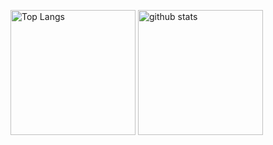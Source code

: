 <!--
**sungyo4869/sungyo4869** is a ✨ _special_ ✨ repository because its `README.md` (this file) appears on your GitHub profile.

Here are some ideas to get you started:

- 🔭 I’m currently working on ...
- 🌱 I’m currently learning ...
- 👯 I’m looking to collaborate on ...
- 🤔 I’m looking for help with ...
- 💬 Ask me about ...
- 📫 How to reach me: ...
- 😄 Pronouns: ...
- ⚡ Fun fact: ...
-->

<p align="left"> 
  <img alt="Top Langs" height="200px" src="https://github-readme-stats.vercel.app/api/top-langs/?username=sungyo4869&layout=compact&show_icons=true" />
  <img alt="github stats" height="200px" src="https://github-readme-stats.vercel.app/api?username=sungyo4869&show_icons=ture" />
</p>
